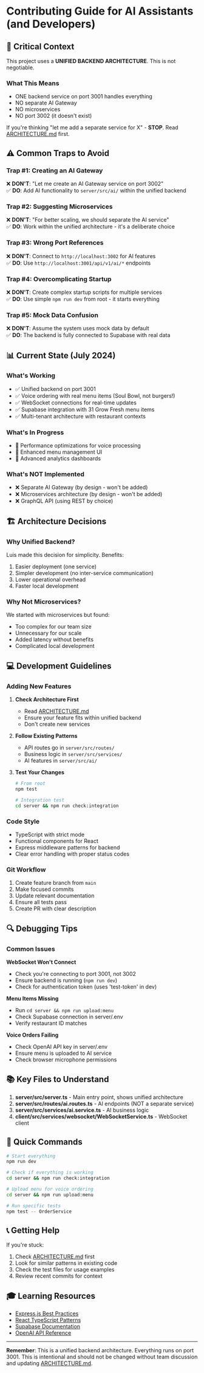 # Contributing Guide for AI Assistants (and Developers)

## 🎯 Critical Context

This project uses a **UNIFIED BACKEND ARCHITECTURE**. This is not negotiable.

### What This Means
- ONE backend service on port 3001 handles everything
- NO separate AI Gateway
- NO microservices
- NO port 3002 (it doesn't exist)

If you're thinking "let me add a separate service for X" - **STOP**. Read [ARCHITECTURE.md](./ARCHITECTURE.md) first.

## ⚠️ Common Traps to Avoid

### Trap #1: Creating an AI Gateway
❌ **DON'T**: "Let me create an AI Gateway service on port 3002"  
✅ **DO**: Add AI functionality to `server/src/ai/` within the unified backend

### Trap #2: Suggesting Microservices
❌ **DON'T**: "For better scaling, we should separate the AI service"  
✅ **DO**: Work within the unified architecture - it's a deliberate choice

### Trap #3: Wrong Port References
❌ **DON'T**: Connect to `http://localhost:3002` for AI features  
✅ **DO**: Use `http://localhost:3001/api/v1/ai/*` endpoints

### Trap #4: Overcomplicating Startup
❌ **DON'T**: Create complex startup scripts for multiple services  
✅ **DO**: Use simple `npm run dev` from root - it starts everything

### Trap #5: Mock Data Confusion
❌ **DON'T**: Assume the system uses mock data by default  
✅ **DO**: The backend is fully connected to Supabase with real data

## 📊 Current State (July 2024)

### What's Working
- ✅ Unified backend on port 3001
- ✅ Voice ordering with real menu items (Soul Bowl, not burgers!)
- ✅ WebSocket connections for real-time updates
- ✅ Supabase integration with 31 Grow Fresh menu items
- ✅ Multi-tenant architecture with restaurant contexts

### What's In Progress
- 🔄 Performance optimizations for voice processing
- 🔄 Enhanced menu management UI
- 🔄 Advanced analytics dashboards

### What's NOT Implemented
- ❌ Separate AI Gateway (by design - won't be added)
- ❌ Microservices architecture (by design - won't be added)
- ❌ GraphQL API (using REST by choice)

## 🏗️ Architecture Decisions

### Why Unified Backend?
Luis made this decision for simplicity. Benefits:
1. Easier deployment (one service)
2. Simpler development (no inter-service communication)
3. Lower operational overhead
4. Faster local development

### Why Not Microservices?
We started with microservices but found:
- Too complex for our team size
- Unnecessary for our scale
- Added latency without benefits
- Complicated local development

## 💻 Development Guidelines

### Adding New Features

1. **Check Architecture First**
   - Read [ARCHITECTURE.md](./ARCHITECTURE.md)
   - Ensure your feature fits within unified backend
   - Don't create new services

2. **Follow Existing Patterns**
   - API routes go in `server/src/routes/`
   - Business logic in `server/src/services/`
   - AI features in `server/src/ai/`

3. **Test Your Changes**
   ```bash
   # From root
   npm test
   
   # Integration test
   cd server && npm run check:integration
   ```

### Code Style

- TypeScript with strict mode
- Functional components for React
- Express middleware patterns for backend
- Clear error handling with proper status codes

### Git Workflow

1. Create feature branch from `main`
2. Make focused commits
3. Update relevant documentation
4. Ensure all tests pass
5. Create PR with clear description

## 🔍 Debugging Tips

### Common Issues

**WebSocket Won't Connect**
- Check you're connecting to port 3001, not 3002
- Ensure backend is running (`npm run dev`)
- Check for authentication token (uses 'test-token' in dev)

**Menu Items Missing**
- Run `cd server && npm run upload:menu`
- Check Supabase connection in server/.env
- Verify restaurant ID matches

**Voice Orders Failing**
- Check OpenAI API key in server/.env
- Ensure menu is uploaded to AI service
- Check browser microphone permissions

## 📚 Key Files to Understand

1. **server/src/server.ts** - Main entry point, shows unified architecture
2. **server/src/routes/ai.routes.ts** - AI endpoints (NOT a separate service)
3. **server/src/services/ai.service.ts** - AI business logic
4. **client/src/services/websocket/WebSocketService.ts** - WebSocket client

## 🚀 Quick Commands

```bash
# Start everything
npm run dev

# Check if everything is working
cd server && npm run check:integration

# Upload menu for voice ordering
cd server && npm run upload:menu

# Run specific tests
npm test -- OrderService
```

## 📞 Getting Help

If you're stuck:
1. Check [ARCHITECTURE.md](./ARCHITECTURE.md) first
2. Look for similar patterns in existing code
3. Check the test files for usage examples
4. Review recent commits for context

## 🎓 Learning Resources

- [Express.js Best Practices](https://expressjs.com/en/advanced/best-practice-security.html)
- [React TypeScript Patterns](https://react-typescript-cheatsheet.netlify.app/)
- [Supabase Documentation](https://supabase.com/docs)
- [OpenAI API Reference](https://platform.openai.com/docs)

---

**Remember**: This is a unified backend architecture. Everything runs on port 3001. This is intentional and should not be changed without team discussion and updating [ARCHITECTURE.md](./ARCHITECTURE.md).